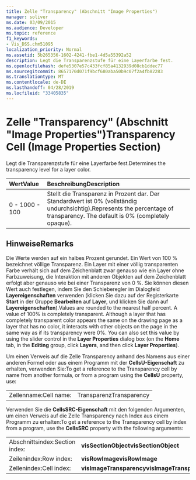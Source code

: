 ```yaml
---
title: Zelle "Transparency" (Abschnitt "Image Properties")
manager: soliver
ms.date: 03/09/2015
ms.audience: Developer
ms.topic: reference
f1_keywords:
- Vis_DSS.chm51095
localization_priority: Normal
ms.assetid: 5b265356-1602-4241-fbe1-4d5a55392a52
description: Legt die Transparenzstufe für eine Layerfarbe fest.
ms.openlocfilehash: defe5307e57c433fcf85a4132939d08cb1ddec77
ms.sourcegitcommit: 8657170d071f9bcf680aba50b9c07f2a4fb82283
ms.translationtype: MT
ms.contentlocale: de-DE
ms.lasthandoff: 04/28/2019
ms.locfileid: "33405835"
---
```

# <a name="transparency-cell-image-properties-section"></a><span data-ttu-id="06e26-103">Zelle "Transparency" (Abschnitt "Image Properties")</span><span class="sxs-lookup"><span data-stu-id="06e26-103">Transparency Cell (Image Properties Section)</span></span>

<span data-ttu-id="06e26-104">Legt die Transparenzstufe für eine Layerfarbe fest.</span><span class="sxs-lookup"><span data-stu-id="06e26-104">Determines the transparency level for a layer color.</span></span>
  
|<span data-ttu-id="06e26-105">**Wert**</span><span class="sxs-lookup"><span data-stu-id="06e26-105">**Value**</span></span>|<span data-ttu-id="06e26-106">**Beschreibung**</span><span class="sxs-lookup"><span data-stu-id="06e26-106">**Description**</span></span>|
|:-----|:-----|
|<span data-ttu-id="06e26-107">0 - 100</span><span class="sxs-lookup"><span data-stu-id="06e26-107">0 - 100</span></span>  <br/> |<span data-ttu-id="06e26-p101">Stellt die Transparenz in Prozent dar. Der Standardwert ist 0% (vollständig undurchsichtig).</span><span class="sxs-lookup"><span data-stu-id="06e26-p101">Represents the percentage of transparency. The default is 0% (completely opaque).</span></span>  <br/> |
   
## <a name="remarks"></a><span data-ttu-id="06e26-110">Hinweise</span><span class="sxs-lookup"><span data-stu-id="06e26-110">Remarks</span></span>

<span data-ttu-id="06e26-p102">Die Werte werden auf ein halbes Prozent gerundet. Ein Wert von 100 % bezeichnet völlige Transparenz. Ein Layer mit einer völlig transparenten Farbe verhält sich auf dem Zeichenblatt zwar genauso wie ein Layer ohne Farbzuweisung, die Interaktion mit anderen Objekten auf dem Zeichenblatt erfolgt aber genauso wie bei einer Transparenz von 0 %. Sie können diesen Wert auch festlegen, indem Sie den Schieberegler im Dialogfeld **Layereigenschaften** verwenden (klicken Sie dazu auf der Registerkarte **Start** in der Gruppe **Bearbeiten** auf **Layer**, und klicken Sie dann auf **Layereigenschaften**).</span><span class="sxs-lookup"><span data-stu-id="06e26-p102">Values are rounded to the nearest half percent. A value of 100% is completely transparent. Although a layer that has completely transparent color appears the same on the drawing page as a layer that has no color, it interacts with other objects on the page in the same way as if its transparency were 0%. You can also set this value by using the slider control in the **Layer Properties** dialog box (on the **Home** tab, in the **Editing** group, click **Layers**, and then click **Layer Properties**).</span></span>
  
<span data-ttu-id="06e26-115">Um einen Verweis auf die Zelle Transparency anhand des Namens aus einer anderen Formel oder aus einem Programm mit der **CellsU-Eigenschaft** zu erhalten, verwenden Sie:</span><span class="sxs-lookup"><span data-stu-id="06e26-115">To get a reference to the Transparency cell by name from another formula, or from a program using the **CellsU** property, use:</span></span> 
  
|||
|:-----|:-----|
|<span data-ttu-id="06e26-116">Zellenname:</span><span class="sxs-lookup"><span data-stu-id="06e26-116">Cell name:</span></span>  <br/> |<span data-ttu-id="06e26-117">Transparenz</span><span class="sxs-lookup"><span data-stu-id="06e26-117">Transparency</span></span>  <br/> |
   
<span data-ttu-id="06e26-118">Verwenden Sie die **CellsSRC-Eigenschaft** mit den folgenden Argumenten, um einen Verweis auf die Zelle Transparency nach Index aus einem Programm zu erhalten:</span><span class="sxs-lookup"><span data-stu-id="06e26-118">To get a reference to the Transparency cell by index from a program, use the **CellsSRC** property with the following arguments:</span></span> 
  
|||
|:-----|:-----|
|<span data-ttu-id="06e26-119">Abschnittsindex:</span><span class="sxs-lookup"><span data-stu-id="06e26-119">Section index:</span></span>  <br/> |<span data-ttu-id="06e26-120">**visSectionObject**</span><span class="sxs-lookup"><span data-stu-id="06e26-120">**visSectionObject**</span></span> <br/> |
|<span data-ttu-id="06e26-121">Zeilenindex:</span><span class="sxs-lookup"><span data-stu-id="06e26-121">Row index:</span></span>  <br/> |<span data-ttu-id="06e26-122">**visRowImage**</span><span class="sxs-lookup"><span data-stu-id="06e26-122">**visRowImage**</span></span> <br/> |
|<span data-ttu-id="06e26-123">Zellenindex:</span><span class="sxs-lookup"><span data-stu-id="06e26-123">Cell index:</span></span>  <br/> |<span data-ttu-id="06e26-124">**visImageTransparency**</span><span class="sxs-lookup"><span data-stu-id="06e26-124">**visImageTransparency**</span></span> <br/> |
   

